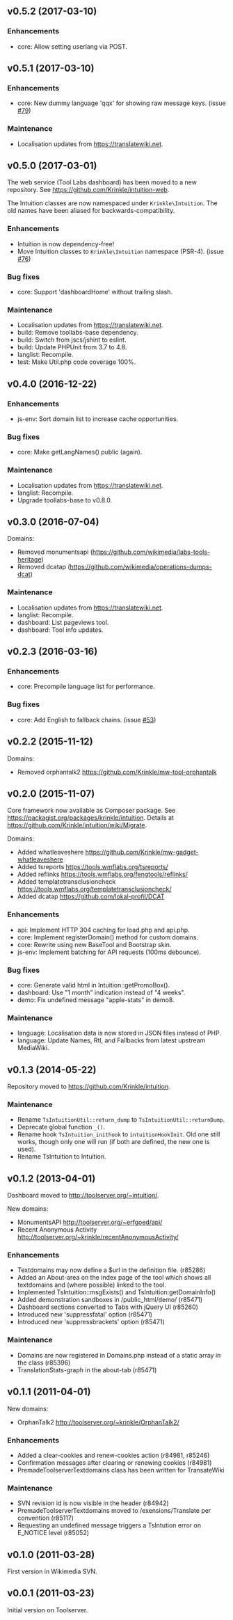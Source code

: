 ## v0.5.2 (2017-03-10)

### Enhancements

* core: Allow setting userlang via POST.

## v0.5.1 (2017-03-10)

### Enhancements

* core: New dummy language 'qqx' for showing raw message keys. (issue [#79](https://github.com/Krinkle/intuition/issues/79))

### Maintenance

* Localisation updates from https://translatewiki.net.

## v0.5.0 (2017-03-01)

The web service (Tool Labs dashboard) has been moved to a new repository. See <https://github.com/Krinkle/intuition-web>.

The Intuition classes are now namespaced under `Krinkle\Intuition`. The old names have been aliased for backwards-compatibility.

### Enhancements

* Intuition is now dependency-free!
* Move Intuition classes to `Krinkle\Intuition` namespace (PSR-4). (issue [#76](https://github.com/Krinkle/intuition/issues/76))

### Bug fixes

* core: Support 'dashboardHome' without trailing slash.

### Maintenance

* Localisation updates from https://translatewiki.net.
* build: Remove toollabs-base dependency.
* build: Switch from jscs/jshint to eslint.
* build: Update PHPUnit from 3.7 to 4.8.
* langlist: Recompile.
* test: Make Util.php code coverage 100%.

## v0.4.0 (2016-12-22)

### Enhancements

* js-env: Sort domain list to increase cache opportunities.

### Bug fixes

* core: Make getLangNames() public (again).

### Maintenance

* Localisation updates from https://translatewiki.net.
* langlist: Recompile.
* Upgrade toollabs-base to v0.8.0.

## v0.3.0 (2016-07-04)

Domains:

* Removed monumentsapi (<https://github.com/wikimedia/labs-tools-heritage>)
* Removed dcatap (<https://github.com/wikimedia/operations-dumps-dcat>)

### Maintenance

* Localisation updates from https://translatewiki.net.
* langlist: Recompile.
* dashboard: List pageviews tool.
* dashboard: Tool info updates.

## v0.2.3 (2016-03-16)

### Enhancements

* core: Precompile language list for performance.

### Bug fixes

* core: Add English to fallback chains. (issue [#53](https://github.com/Krinkle/intuition/issues/53))

## v0.2.2 (2015-11-12)

Domains:

* Removed orphantalk2 <https://github.com/Krinkle/mw-tool-orphantalk>

## v0.2.0 (2015-11-07)

Core framework now available as Composer package. See
<https://packagist.org/packages/krinkle/intuition>. Details at
<https://github.com/Krinkle/intuition/wiki/Migrate>.

Domains:

* Added whatleaveshere <https://github.com/Krinkle/mw-gadget-whatleaveshere>
* Added tsreports <https://tools.wmflabs.org/tsreports/>
* Added reflinks <https://tools.wmflabs.org/fengtools/reflinks/>
* Added templatetransclusioncheck <https://tools.wmflabs.org/templatetransclusioncheck/>
* Added dcatap <https://github.com/lokal-profil/DCAT>

### Enhancements

* api: Implement HTTP 304 caching for load.php and api.php.
* core: Implement registerDomain() method for custom domains.
* core: Rewrite using new BaseTool and Bootstrap skin.
* js-env: Implement batching for API requests (100ms debounce).

### Bug fixes

* core: Generate valid html in Intuition::getPromoBox().
* dashboard: Use "1 month" indication instead of "4 weeks".
* demo: Fix undefined message "apple-stats" in demo8.

### Maintenance

* language: Localisation data is now stored in JSON files instead of PHP.
* language: Update Names, Rtl, and Fallbacks from latest upstream MediaWiki.

## v0.1.3 (2014-05-22)

Repository moved to <https://github.com/Krinkle/intuition>.

### Maintenance

* Rename `TsIntuitionUtil::return_dump` to `TsIntuitionUtil::returnDump`.
* Deprecate global function `_()`.
* Rename hook `TsIntuition_inithook` to `intuitionHookInit`.
  Old one still works, though only one will run (if both are
  defined, the new one is used).
* Rename TsIntuition to Intuition.

## v0.1.2 (2013-04-01)

Dashboard moved to <http://toolserver.org/~intuition/>.

New domains:

* MonumentsAPI <http://toolserver.org/~erfgoed/api/>
* Recent Anonymous Activity <http://toolserver.org/~krinkle/recentAnonymousActivity/>

### Enhancements

* Textdomains may now define a $url in the definition file. (r85286)
* Added an About-area on the index page of the tool which shows all textdomains and (where
  possible) linked to the tool.
* Implemented TsIntuition::msgExists() and TsIntuition:getDomainInfo()
* Added demonstration sandboxes in /public_html/demo/ (r85471)
* Dashboard sections converted to Tabs with jQuery UI (r85260)
* Introduced new 'suppressfatal' option (r85471)
* Introduced new 'suppressbrackets' option (r85471)

### Maintenance

* Domains are now registered in Domains.php instead of a static array in the class (r85396)
* TranslationStats-graph in the about-tab (r85471)

## v0.1.1 (2011-04-01)

New domains:

* OrphanTalk2 <http://toolserver.org/~krinkle/OrphanTalk2/>

### Enhancements

* Added a clear-cookies and renew-cookies action (r84981, r85246)
* Confirmation messages after clearing or renewing cookies (r84981)
* PremadeToolserverTextdomains class has been written for TransateWiki

### Maintenance

* SVN revision id is now visible in the header (r84942)
* PremadeToolserverTextdomains moved to /exensions/Translate per convention (r85117)
* Requesting an undefined message triggers a TsIntution error on E_NOTICE level (r85052)

## v0.1.0 (2011-03-28)

First version in Wikimedia SVN.

## v0.0.1 (2011-03-23)

Initial version on Toolserver.
